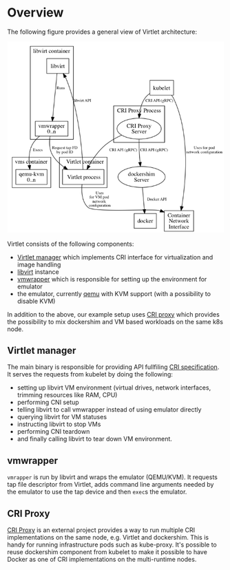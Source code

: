 # Overview

The following figure provides a general view of Virtlet architecture:

![Virtlet Architecture](img/virtlet.png)

Virtlet consists of the following components:

* [Virtlet manager](https://github.com/Mirantis/virtlet/tree/master/cmd/virtlet)
  which implements CRI interface for virtualization and image handling
* [libvirt](http://libvirt.org) instance
* [vmwrapper](https://github.com/Mirantis/virtlet/tree/master/cmd/vmwrapper)
  which is responsible for setting up the environment for emulator
* the emulator, currently [qemu](http://www.qemu-project.org/) with
  KVM support (with a possibility to disable KVM)

In addition to the above, our example setup uses
[CRI proxy](https://github.com/Mirantis/criproxy) which provides the
possibility to mix dockershim and VM based workloads on the same k8s
node.

## Virtlet manager

The main binary is responsible for providing API fullfiling
[CRI specification](https://github.com/kubernetes/community/blob/master/contributors/design-proposals/container-runtime-interface-v1.md).
It serves the requests from kubelet by doing the following:

* setting up libvirt VM environment (virtual drives, network
  interfaces, trimming resources like RAM, CPU)
* performing CNI setup
* telling libvirt to call vmwrapper instead of using emulator directly
* querying libvirt for VM statuses
* instructing libvirt to stop VMs
* performing CNI teardown
* and finally calling libvirt to tear down VM environment.

## vmwrapper

`vmrapper` is run by libvirt and wraps the emulator (QEMU/KVM).  It
requests tap file descriptor from Virtlet, adds command line
arguments needed by the emulator to use the tap device and then
`exec`s the emulator.

## CRI Proxy

[CRI Proxy](https://github.com/Mirantis/criproxy) is an external
project provides a way to run multiple CRI implementations on the same
node, e.g. Virtlet and dockershim. This is handy for running
infrastructure pods such as kube-proxy. It's possible to reuse
dockershim component from kubelet to make it possible to have Docker
as one of CRI implementations on the multi-runtime nodes.
